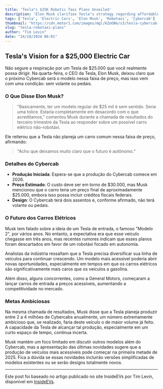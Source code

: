 ```yaml
---
title: 'Tesla"s $25K Robotic Taxi Plans Unveiled'
description: 'Elon Musk clarifies Tesla"s strategy regarding affordable electric vehicles.'
tags: ['Tesla', 'Electric Cars', 'Elon Musk', 'Robotaxi', 'Cybercab']
thumbnail: "https://cdn.motor1.com/images/mgl/6ZoOBe/s3/tesla-cybercab-robotaxi.jpg"
slug: "tesla-robotaxi-plans"
author: "Tim Levin"
date: "24/10/2024 06:01"
---
```


## Tesla's Vision for a $25,000 Electric Car

Não segure a respiração por um Tesla de $25.000 que você realmente possa dirigir. Na quarta-feira, o CEO da Tesla, Elon Musk, deixou claro que o próximo Cybercab será o modelo nessa faixa de preço, mas isso vem com uma condição: sem volante ou pedais.

### O Que Disse Elon Musk?
> "Basicamente, ter um modelo regular de $25 mil é sem sentido. Seria uma tolice. Estaria completamente em desacordo com o que acreditamos," comentou Musk durante a chamada de resultados do terceiro trimestre da Tesla ao responder sobre um possível carro elétrico não-robotáxi.

Ele reiterou que a Tesla não planeja um carro comum nessa faixa de preço, afirmando: 
> "Acho que deixamos muito claro que o futuro é autônomo."

### Detalhes do Cybercab
- **Produção Iniciada**: Espera-se que a produção do Cybercab comece em 2026.
- **Preço Estimado**: O custo deve ser em torno de $30.000, mas Musk mencionou que o carro teria um preço final de aproximadamente $25.000, embora isso possa incluir créditos fiscais federais.
- **Design**: O Cybercab terá dois assentos e, conforme afirmado, não terá volante ou pedais.

### O Futuro dos Carros Elétricos
Musk tem falado sobre a ideia de um Tesla de entrada, o famoso "Modelo 2", por vários anos. No entanto, a expectativa era que esse veículo chegasse em três anos, mas recentes rumores indicam que esses planos foram descartados em favor de um robotáxi focado em autonomia.

Analistas da indústria ressaltam que a Tesla precisa diversificar sua linha de veículos para continuar crescendo. Um modelo mais acessível poderia abrir novas oportunidades, especialmente em tempos em que os carros elétricos são significativamente mais caros que os veículos a gasolina.

Além disso, alguns concorrentes, como a General Motors, começaram a lançar carros de entrada a preços acessíveis, aumentando a competitividade no mercado.

### Metas Ambiciosas
Na mesma chamada de resultados, Musk disse que a Tesla planeja produzir entre 2 a 4 milhões de Cybercabs anualmente, um número extremamente ambicioso que, se realizado, faria deste veículo o de maior volume já feito. A capacidade da Tesla de alcançar tal produção, especialmente em um curto espaço de tempo, continua incerta.

Musk mantém um foco limitado em discutir outros modelos além do Cybercab, mas a apresentação das últimas novidades sugere que a produção de veículos mais acessíveis pode começar na primeira metade de 2025. Fica a dúvida se essas novidades incluirão versões simplificadas de modelos existentes ou se serão designs totalmente novos.

---
Este post foi baseado no artigo publicado no site InsideEVs por Tim Levin, disponível em [InsideEVs](https://insideevs.com/news/738534/tesla-25000-car-robotaxi-musk/).